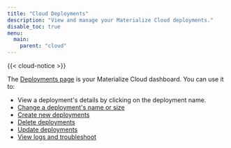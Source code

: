 ```yaml
---
title: "Cloud Deployments"
description: "View and manage your Materialize Cloud deployments."
disable_toc: true
menu:
  main:
    parent: "cloud"
---
```


{{< cloud-notice >}}

The [Deployments page](http://cloud.materialize.com/deployments) is your Materialize Cloud dashboard. You can use it to:

- View a deployment's details by clicking on the deployment name.
- [Change a deployment's name or size](../change-deployment-details)
- [Create new deployments](../create-deployments)
- [Delete deployments](../destroy-deployments)
- [Update deployments](../maintenance-windows/#how-to-upgrade)
- [View logs and troubleshoot](../troubleshoot-cloud)
